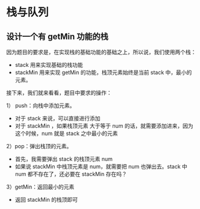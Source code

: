 # 栈与队列
## 设计一个有 getMin 功能的栈

因为题目的要求是，在实现栈的基础功能的基础之上，所以说，我们使用两个栈： 

- stack 用来实现基础的栈功能
- stackMin 用来实现 getMin 的功能，栈顶元素始终是当前 stack 中，最小的元素。

接下来，我们就来看看，题目中要求的操作：

1） push：向栈中添加元素。

- 对于 stack 来说，可以直接进行添加
- 对于 stackMin ，如果栈顶元素 大于等于 num 的话，就需要添加进来，因为这个时候，num 就是 stack 之中最小的元素

2）pop：弹出栈顶的元素。

- 首先，我需要弹出 stack 的栈顶元素 num
- 如果说 stackMin 中栈顶元素是 num，就需要把 num 也弹出去。stack 中num 都不存在了，还必要在 stackMin 存在吗？

3）getMin：返回最小的元素

- 返回 stackMin 的栈顶即可





